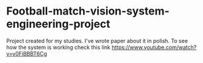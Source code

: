 # Football-match-vision-system-engineering-project
Project created for my studies. I've wrote paper about it in polish. To see how the system is working check this link https://www.youtube.com/watch?v=y0FiBBBT6Cg
